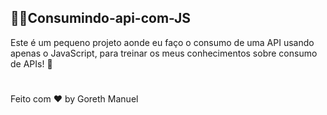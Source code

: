 ## 👩‍💻Consumindo-api-com-JS
Este é um pequeno projeto aonde eu faço o consumo de uma API usando apenas o JavaScript, para treinar os meus conhecimentos sobre consumo de APIs! 🌠

#

Feito com ❤ by Goreth Manuel
